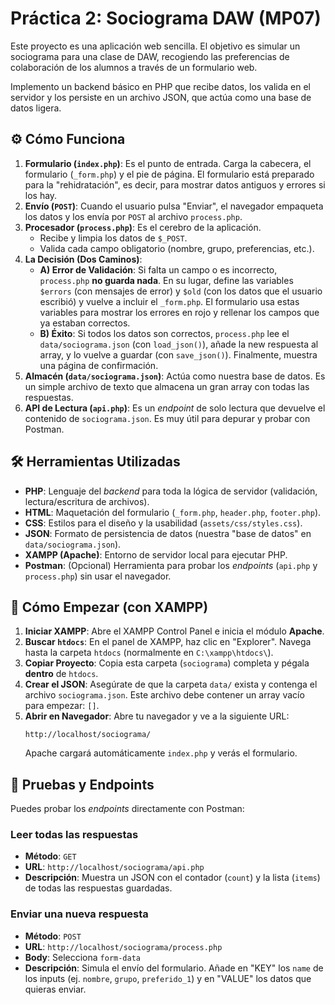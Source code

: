 # Práctica 2: Sociograma DAW (MP07)

Este proyecto es una aplicación web sencilla. El objetivo es simular un sociograma para una clase de DAW, recogiendo las preferencias de colaboración de los alumnos a través de un formulario web.

Implemento un backend básico en PHP que recibe datos, los valida en el servidor y los persiste en un archivo JSON, que actúa como una base de datos ligera.

## ⚙️ Cómo Funciona

1.  **Formulario (`index.php`)**: Es el punto de entrada. Carga la cabecera, el formulario (`_form.php`) y el pie de página. El formulario está preparado para la "rehidratación", es decir, para mostrar datos antiguos y errores si los hay.
2.  **Envío (`POST`)**: Cuando el usuario pulsa "Enviar", el navegador empaqueta los datos y los envía por `POST` al archivo `process.php`.
3.  **Procesador (`process.php`)**: Es el cerebro de la aplicación.
    * Recibe y limpia los datos de `$_POST`.
    * Valida cada campo obligatorio (nombre, grupo, preferencias, etc.).
4.  **La Decisión (Dos Caminos)**:
    * **A) Error de Validación**: Si falta un campo o es incorrecto, `process.php` **no guarda nada**. En su lugar, define las variables `$errors` (con mensajes de error) y `$old` (con los datos que el usuario escribió) y vuelve a incluir el `_form.php`. El formulario usa estas variables para mostrar los errores en rojo y rellenar los campos que ya estaban correctos.
    * **B) Éxito**: Si todos los datos son correctos, `process.php` lee el `data/sociograma.json` (con `load_json()`), añade la new respuesta al array, y lo vuelve a guardar (con `save_json()`). Finalmente, muestra una página de confirmación.
5.  **Almacén (`data/sociograma.json`)**: Actúa como nuestra base de datos. Es un simple archivo de texto que almacena un gran array con todas las respuestas.
6.  **API de Lectura (`api.php`)**: Es un *endpoint* de solo lectura que devuelve el contenido de `sociograma.json`. Es muy útil para depurar y probar con Postman.

## 🛠️ Herramientas Utilizadas

* **PHP**: Lenguaje del *backend* para toda la lógica de servidor (validación, lectura/escritura de archivos).
* **HTML**: Maquetación del formulario (`_form.php`, `header.php`, `footer.php`).
* **CSS**: Estilos para el diseño y la usabilidad (`assets/css/styles.css`).
* **JSON**: Formato de persistencia de datos (nuestra "base de datos" en `data/sociograma.json`).
* **XAMPP (Apache)**: Entorno de servidor local para ejecutar PHP.
* **Postman**: (Opcional) Herramienta para probar los *endpoints* (`api.php` y `process.php`) sin usar el navegador.

## 🚀 Cómo Empezar (con XAMPP)

1.  **Iniciar XAMPP**: Abre el XAMPP Control Panel e inicia el módulo **Apache**.
2.  **Buscar `htdocs`**: En el panel de XAMPP, haz clic en "Explorer". Navega hasta la carpeta `htdocs` (normalmente en `C:\xampp\htdocs\`).
3.  **Copiar Proyecto**: Copia esta carpeta (`sociograma`) completa y pégala **dentro** de `htdocs`.
4.  **Crear el JSON**: Asegúrate de que la carpeta `data/` exista y contenga el archivo `sociograma.json`. Este archivo debe contener un array vacío para empezar: `[]`.
5.  **Abrir en Navegador**: Abre tu navegador y ve a la siguiente URL:
    ```
    http://localhost/sociograma/
    ```
    Apache cargará automáticamente `index.php` y verás el formulario.

## 🧪 Pruebas y Endpoints

Puedes probar los *endpoints* directamente con Postman:

### Leer todas las respuestas

* **Método**: `GET`
* **URL**: `http://localhost/sociograma/api.php`
* **Descripción**: Muestra un JSON con el contador (`count`) y la lista (`items`) de todas las respuestas guardadas.

### Enviar una nueva respuesta

* **Método**: `POST`
* **URL**: `http://localhost/sociograma/process.php`
* **Body**: Selecciona `form-data`
* **Descripción**: Simula el envío del formulario. Añade en "KEY" los `name` de los inputs (ej. `nombre`, `grupo`, `preferido_1`) y en "VALUE" los datos que quieras enviar.
